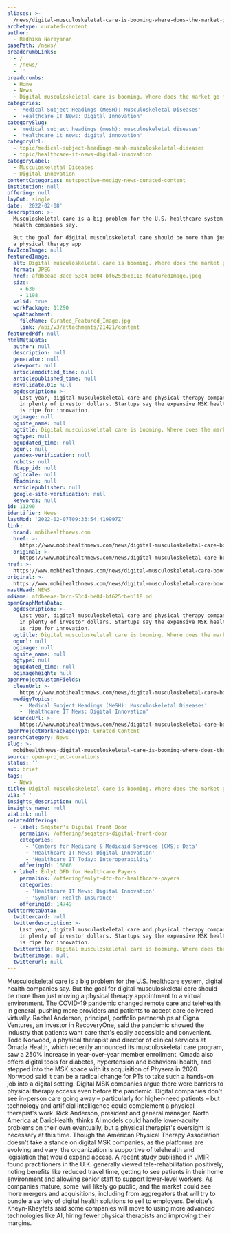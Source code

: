 ```yaml
---
aliases: >-
  /news/digital-musculoskeletal-care-is-booming-where-does-the-market-go-from-here
archetype: curated-content
author:
  - Radhika Narayanan
basePath: /news/
breadcrumbLinks:
  - /
  - /news/
  - ''
breadcrumbs:
  - Home
  - News
  - Digital musculoskeletal care is booming. Where does the market go from here?
categories:
  - 'Medical Subject Headings (MeSH): Musculoskeletal Diseases'
  - 'Healthcare IT News: Digital Innovation'
categorySlug:
  - 'medical subject headings (mesh): musculoskeletal diseases'
  - 'healthcare it news: digital innovation'
categoryUrl:
  - topic/medical-subject-headings-mesh-musculoskeletal-diseases
  - topic/healthcare-it-news-digital-innovation
categoryLabel:
  - Musculoskeletal Diseases
  - Digital Innovation
contentCategories: netspective-medigy-news-curated-content
institution: null
offering: null
layOut: single
date: '2022-02-08'
description: >-
  Musculoskeletal care is a big problem for the U.S. healthcare system, digital
  health companies say.

  But the goal for digital musculoskeletal care should be more than just moving
  a physical therapy app
favIconImage: null
featuredImage:
  alt: Digital musculoskeletal care is booming. Where does the market go from here?
  format: JPEG
  href: afdbeeae-3acd-53c4-be04-bf625cbeb118-featuredImage.jpeg
  size:
    - 630
    - 1198
  valid: true
  workPackage: 11290
  wpAttachment:
    fileName: Curated_Featured_Image.jpg
    link: /api/v3/attachments/21421/content
featuredPdf: null
htmlMetaData:
  author: null
  description: null
  generator: null
  viewport: null
  articlemodified_time: null
  articlepublished_time: null
  msvalidate.01: null
  ogdescription: >-
    Last year, digital musculoskeletal care and physical therapy companies raked
    in plenty of investor dollars. Startups say the expensive MSK health sector
    is ripe for innovation.
  ogimage: null
  ogsite_name: null
  ogtitle: Digital musculoskeletal care is booming. Where does the market go from here?
  ogtype: null
  ogupdated_time: null
  ogurl: null
  yandex-verification: null
  robots: null
  fbapp_id: null
  oglocale: null
  fbadmins: null
  articlepublisher: null
  google-site-verification: null
  keywords: null
id: 11290
identifier: News
lastMod: '2022-02-07T09:33:54.419997Z'
link:
  brand: mobihealthnews.com
  href: >-
    https://www.mobihealthnews.com/news/digital-musculoskeletal-care-booming-where-does-market-go-here
  original: >-
    https://www.mobihealthnews.com/news/digital-musculoskeletal-care-booming-where-does-market-go-here
href: >-
  https://www.mobihealthnews.com/news/digital-musculoskeletal-care-booming-where-does-market-go-here
original: >-
  https://www.mobihealthnews.com/news/digital-musculoskeletal-care-booming-where-does-market-go-here
mastHead: NEWS
mdName: afdbeeae-3acd-53c4-be04-bf625cbeb118.md
openGraphMetaData:
  ogdescription: >-
    Last year, digital musculoskeletal care and physical therapy companies raked
    in plenty of investor dollars. Startups say the expensive MSK health sector
    is ripe for innovation.
  ogtitle: Digital musculoskeletal care is booming. Where does the market go from here?
  ogurl: null
  ogimage: null
  ogsite_name: null
  ogtype: null
  ogupdated_time: null
  ogimageheight: null
openProjectCustomFields:
  cleanUrl: >-
    https://www.mobihealthnews.com/news/digital-musculoskeletal-care-booming-where-does-market-go-here
  medigyTopics:
    - 'Medical Subject Headings (MeSH): Musculoskeletal Diseases'
    - 'Healthcare IT News: Digital Innovation'
  sourceUrl: >-
    https://www.mobihealthnews.com/news/digital-musculoskeletal-care-booming-where-does-market-go-here
openProjectWorkPackageType: Curated Content
searchCategory: News
slug: >-
  mobihealthnews-digital-musculoskeletal-care-is-booming-where-does-the-market-go-from-here
source: open-project-curations
status: ''
sub: brief
tags:
  - News
title: Digital musculoskeletal care is booming. Where does the market go from here?
via: ' '
insights_description: null
insights_name: null
viaLink: null
relatedOfferings:
  - label: Seqster's Digital Front Door
    permalink: /offering/seqsters-digital-front-door
    categories:
      - 'Centers for Medicare & Medicaid Services (CMS): Data'
      - 'Healthcare IT News: Digital Innovation'
      - 'Healthcare IT Today: Interoperability'
    offeringId: 16066
  - label: Enlyt DFD for Healthcare Payers
    permalink: /offering/enlyt-dfd-for-healthcare-payers
    categories:
      - 'Healthcare IT News: Digital Innovation'
      - 'Symplur: Health Insurance'
    offeringId: 14749
twitterMetaData:
  twittercard: null
  twitterdescription: >-
    Last year, digital musculoskeletal care and physical therapy companies raked
    in plenty of investor dollars. Startups say the expensive MSK health sector
    is ripe for innovation.
  twittertitle: Digital musculoskeletal care is booming. Where does the market go from here?
  twitterimage: null
  twitterurl: null
---
```

<p>Musculoskeletal care is a big problem for the U.S. healthcare system, digital health companies say.
But the goal for digital musculoskeletal care should be more than just moving a physical therapy appointment to a virtual environment.
The COVID-19 pandemic changed remote care and telehealth in general, pushing more providers and patients to accept care delivered virtually.
Rachel Anderson, principal, portfolio partnerships at Cigna Ventures, an investor in RecoveryOne, said the pandemic showed the industry that patients want care that's easily accessible and convenient.
Todd Norwood, a physical therapist and director of clinical services at Omada Health, which recently announced its musculoskeletal care program, saw a 250% increase in year-over-year member enrollment.
Omada also offers digital tools for diabetes, hypertension and behavioral health, and stepped into the MSK space with its acquisition of Physera in 2020.
Norwood said it can be a radical change for PTs to take such a hands-on job into a digital setting.
Digital MSK companies argue there were barriers to physical therapy access even before the pandemic.
Digital companies don't see in-person care going away – particularly for higher-need patients – but technology and artificial intelligence could complement a physical therapist's work.
Rick Anderson, president and general manager, North America at DarioHealth, thinks AI models could handle lower-acuity problems on their own eventually, but a physical therapist's oversight is necessary at this time.
Though the American Physical Therapy Association doesn't take a stance on digital MSK companies, as the platforms are evolving and vary, the organization is supportive of telehealth and legislation that would expand access.
A recent study published in JMIR found practitioners in the U.K. generally viewed tele-rehabilitation positively, noting benefits like reduced travel time, getting to see patients in their home environment and allowing senior staff to support lower-level workers.
As companies mature, some &nbsp;will likely go public, and the market could see more mergers and acquisitions, including from aggregators that will try to bundle a variety of digital health solutions to sell to employers.
Deloitte's Kheyn-Kheyfets said some companies will move to using more advanced technologies like AI, hiring fewer physical therapists and improving their margins.</p>